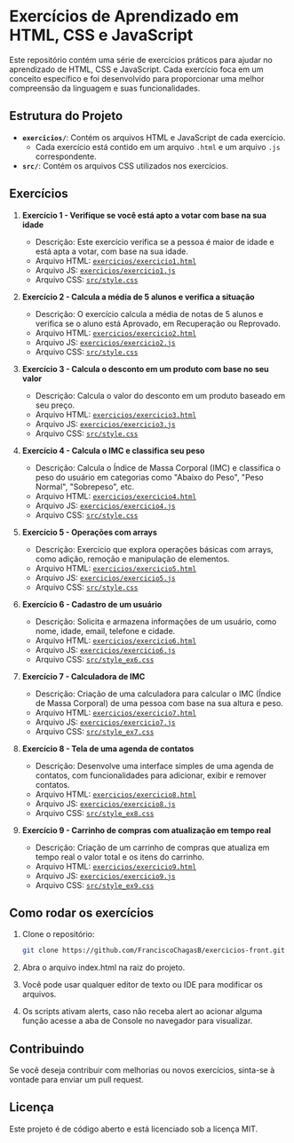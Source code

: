 # Exercícios de Aprendizado em HTML, CSS e JavaScript

Este repositório contém uma série de exercícios práticos para ajudar no aprendizado de HTML, CSS e JavaScript. Cada exercício foca em um conceito específico e foi desenvolvido para proporcionar uma melhor compreensão da linguagem e suas funcionalidades.

## Estrutura do Projeto

- **`exercicios/`**: Contém os arquivos HTML e JavaScript de cada exercício.
  - Cada exercício está contido em um arquivo `.html` e um arquivo `.js` correspondente.
- **`src/`**: Contém os arquivos CSS utilizados nos exercícios.

## Exercícios

1. **Exercício 1 - Verifique se você está apto a votar com base na sua idade**
   - Descrição: Este exercício verifica se a pessoa é maior de idade e está apta a votar, com base na sua idade.
   - Arquivo HTML: [`exercicios/exercicio1.html`](exercicios/exercicio1.html)
   - Arquivo JS: [`exercicios/exercicio1.js`](exercicios/exercicio1.js)
   - Arquivo CSS: [`src/style.css`](src/exercicio1.css)

2. **Exercício 2 - Calcula a média de 5 alunos e verifica a situação**
   - Descrição: O exercício calcula a média de notas de 5 alunos e verifica se o aluno está Aprovado, em Recuperação ou Reprovado.
   - Arquivo HTML: [`exercicios/exercicio2.html`](exercicios/exercicio2.html)
   - Arquivo JS: [`exercicios/exercicio2.js`](exercicios/exercicio2.js)
   - Arquivo CSS: [`src/style.css`](src/exercicio2.css)

3. **Exercício 3 - Calcula o desconto em um produto com base no seu valor**
   - Descrição: Calcula o valor do desconto em um produto baseado em seu preço.
   - Arquivo HTML: [`exercicios/exercicio3.html`](exercicios/exercicio3.html)
   - Arquivo JS: [`exercicios/exercicio3.js`](exercicios/exercicio3.js)
   - Arquivo CSS: [`src/style.css`](src/exercicio3.css)

4. **Exercício 4 - Calcula o IMC e classifica seu peso**
   - Descrição: Calcula o Índice de Massa Corporal (IMC) e classifica o peso do usuário em categorias como "Abaixo do Peso", "Peso Normal", "Sobrepeso", etc.
   - Arquivo HTML: [`exercicios/exercicio4.html`](exercicios/exercicio4.html)
   - Arquivo JS: [`exercicios/exercicio4.js`](exercicios/exercicio4.js)
   - Arquivo CSS: [`src/style.css`](src/exercicio4.css)

5. **Exercício 5 - Operações com arrays**
   - Descrição: Exercício que explora operações básicas com arrays, como adição, remoção e manipulação de elementos.
   - Arquivo HTML: [`exercicios/exercicio5.html`](exercicios/exercicio5.html)
   - Arquivo JS: [`exercicios/exercicio5.js`](exercicios/exercicio5.js)
   - Arquivo CSS: [`src/style.css`](src/exercicio5.css)

6. **Exercício 6 - Cadastro de um usuário**
   - Descrição: Solicita e armazena informações de um usuário, como nome, idade, email, telefone e cidade.
   - Arquivo HTML: [`exercicios/exercicio6.html`](exercicios/exercicio6.html)
   - Arquivo JS: [`exercicios/exercicio6.js`](exercicios/exercicio6.js)
   - Arquivo CSS: [`src/style_ex6.css`](src/exercicio6.css)

7. **Exercício 7 - Calculadora de IMC**
   - Descrição: Criação de uma calculadora para calcular o IMC (Índice de Massa Corporal) de uma pessoa com base na sua altura e peso.
   - Arquivo HTML: [`exercicios/exercicio7.html`](exercicios/exercicio7.html)
   - Arquivo JS: [`exercicios/exercicio7.js`](exercicios/exercicio7.js)
   - Arquivo CSS: [`src/style_ex7.css`](src/exercicio7.css)

8. **Exercício 8 - Tela de uma agenda de contatos**
   - Descrição: Desenvolve uma interface simples de uma agenda de contatos, com funcionalidades para adicionar, exibir e remover contatos.
   - Arquivo HTML: [`exercicios/exercicio8.html`](exercicios/exercicio8.html)
   - Arquivo JS: [`exercicios/exercicio8.js`](exercicios/exercicio8.js)
   - Arquivo CSS: [`src/style_ex8.css`](src/exercicio8.css)

9. **Exercício 9 - Carrinho de compras com atualização em tempo real**
   - Descrição: Criação de um carrinho de compras que atualiza em tempo real o valor total e os itens do carrinho.
   - Arquivo HTML: [`exercicios/exercicio9.html`](exercicios/exercicio9.html)
   - Arquivo JS: [`exercicios/exercicio9.js`](exercicios/exercicio9.js)
   - Arquivo CSS: [`src/style_ex9.css`](src/exercicio9.css)

## Como rodar os exercícios

1. Clone o repositório:
   ```bash
   git clone https://github.com/FranciscoChagasB/exercicios-front.git
   ```

2. Abra o arquivo index.html na raiz do projeto.

3. Você pode usar qualquer editor de texto ou IDE para modificar os arquivos.

4. Os scripts ativam alerts, caso não receba alert ao acionar alguma função acesse a aba de Console no navegador para visualizar.

## Contribuindo
Se você deseja contribuir com melhorias ou novos exercícios, sinta-se à vontade para enviar um pull request.

## Licença
Este projeto é de código aberto e está licenciado sob a licença MIT.